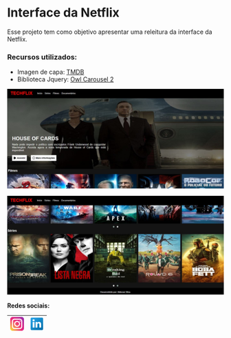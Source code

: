 # Interface da Netflix
Esse projeto tem como objetivo apresentar uma releitura da interface da Netflix.

### Recursos utilizados: ###
- Imagen de capa: [TMDB](https://www.themoviedb.org/?language=pt-BR)
- Biblioteca Jquery: [Owl Carousel 2](https://owlcarousel2.github.io/OwlCarousel2/)

![tela01](img/screen/tela01.jpg)

![tela01](img/screen/tela02.jpg)

**Redes sociais:**

[![instagram](img/inst.png)](https://www.instagram.com/aldevan6/)| [![linkedin](img/linkedin.png)](linkedin.com/in/aldevan-silva-54a068149)
----------|----------
